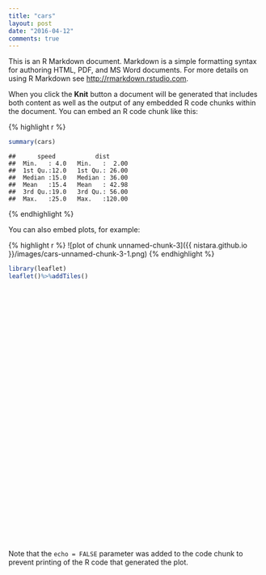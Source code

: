 ```yaml
---
title: "cars"
layout: post
date: "2016-04-12"
comments: true
---
```





This is an R Markdown document. Markdown is a simple formatting syntax for authoring HTML, PDF, and MS Word documents. For more details on using R Markdown see <http://rmarkdown.rstudio.com>.

When you click the **Knit** button a document will be generated that includes both content as well as the output of any embedded R code chunks within the document. You can embed an R code chunk like this:

{% highlight r %}

```r
summary(cars)
```

```
##      speed           dist       
##  Min.   : 4.0   Min.   :  2.00  
##  1st Qu.:12.0   1st Qu.: 26.00  
##  Median :15.0   Median : 36.00  
##  Mean   :15.4   Mean   : 42.98  
##  3rd Qu.:19.0   3rd Qu.: 56.00  
##  Max.   :25.0   Max.   :120.00
```
{% endhighlight %}

You can also embed plots, for example:

{% highlight r %}
![plot of chunk unnamed-chunk-3]({{ nistara.github.io }}/images/cars-unnamed-chunk-3-1.png)
{% endhighlight %}


```r
library(leaflet)
leaflet()%>%addTiles()
```

<!--html_preserve--><div id="htmlwidget-673" style="width:504px;height:504px;" class="leaflet html-widget"></div>
<script type="application/json" data-for="htmlwidget-673">{"x":{"calls":[{"method":"addTiles","args":["http://{s}.tile.openstreetmap.org/{z}/{x}/{y}.png",null,null,{"minZoom":0,"maxZoom":18,"maxNativeZoom":null,"tileSize":256,"subdomains":"abc","errorTileUrl":"","tms":false,"continuousWorld":false,"noWrap":false,"zoomOffset":0,"zoomReverse":false,"opacity":1,"zIndex":null,"unloadInvisibleTiles":null,"updateWhenIdle":null,"detectRetina":false,"reuseTiles":false,"attribution":"&copy; <a href=\"http://openstreetmap.org\">OpenStreetMap\u003c/a> contributors, <a href=\"http://creativecommons.org/licenses/by-sa/2.0/\">CC-BY-SA\u003c/a>"}]}]},"evals":[],"jsHooks":[]}</script><!--/html_preserve-->



Note that the `echo = FALSE` parameter was added to the code chunk to prevent printing of the R code that generated the plot.


